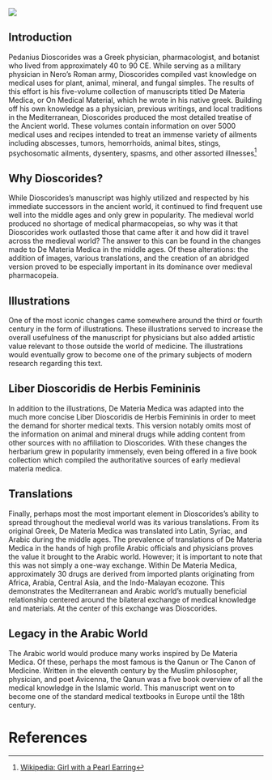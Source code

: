 <a href="https://juncture-digital.org"><img src="https://juncture-digital.org/images/ve-button.png"></a>

<param ve-config 
       title="Dioscorides and De Materia Medica in the Middle Ages" 
       banner="https://iiif.juncture-digital.org/banner/?url=https://upload.wikimedia.org/wikipedia/commons/f/f7/NaplesDioscuridesMandrake.jpg" 
       layout="vertical">
<!-- Entities discussed throughout the essay are typically defined before the essay text and
     are thus available in all text.  Entity identifiers (QIDs) can be found in either
     Wikipedia or Wikidata (https://www.wikidata.org)> -->
<param ve-entity eid="Q185372"> <!-- Girl with a Pearl Earring painting -->
<param ve-entity eid="Q41264"> <!-- Johannes Vermeer -->
<param ve-entity eid="Q221092"> <!-- Mauritshuis -->
<param ve-entity eid="Q36600"> <!-- The Hague -->

## Introduction

Pedanius Dioscorides was a Greek physician, pharmacologist, and botanist who lived from approximately 40 to 90 CE. While serving as a military physician in Nero’s Roman army, Dioscorides compiled vast knowledge on medical uses for plant, animal, mineral, and fungal simples. The results of this effort is his five-volume collection of manuscripts titled De Materia Medica, or On Medical Material, which he wrote in his native greek. Building off his own knowledge as a physician, previous writings, and local traditions in the Mediterranean, Dioscorides produced the most detailed treatise of the Ancient world. These volumes contain information on over 5000 medical uses and recipes intended to treat an immense variety of ailments including abscesses, tumors, hemorrhoids, animal bites, stings, psychosomatic ailments, dysentery, spasms, and other assorted illnesses[^1]
<param ve-image 
       label="Dioscorides"  
       license="public domain" 
       url="https://upload.wikimedia.org/wikipedia/commons/4/46/Dioscorides_CIPC0105.jpg">

## Why Dioscorides?

While Dioscorides’s  manuscript was highly utilized and respected by his immediate successors in the ancient world, it continued to find frequent use well into the middle ages and only grew in popularity. The medieval world produced no shortage of medical pharmacopeias, so why was it that Dioscorides work outlasted those that came after it and how did it travel across the medieval world? The answer to this can be found in the changes made to De Materia Medica in the middle ages. Of these alterations: the addition of images, various translations, and the creation of an abridged version proved to be especially important in its dominance over medieval pharmacopeia. 
<param ve-map center="Q220" zoom="10">

## Illustrations

One of the most iconic changes came somewhere around the third or fourth century in the form of illustrations. These illustrations served to increase the overall usefulness of the manuscript for physicians but also added artistic value relevant to those outside the world of medicine. The illustrations would eventually grow to become one of the primary subjects of modern research regarding this text.
<param ve-image 
       label="Illustration from Arabic Translation"   
       license="public domain" 
       url="https://upload.wikimedia.org/wikipedia/commons/1/1e/Illuminated_single_leaf%2C_Two_doctors_preparing_medicine%2C_Walters_Art_Museum_Ms._W.675a.jpg">

## Liber Dioscoridis de Herbis Femininis

In addition to the illustrations, De Materia Medica was adapted into the much more concise Liber Dioscoridis de Herbis Femininis in order to meet the demand for shorter medical texts. This version notably omits most of the information on animal and mineral drugs while adding content from other sources with no affiliation to Dioscorides. With these changes the herbarium grew in popularity immensely, even being offered in a five book collection which compiled the authoritative sources of early medieval materia medica.
<param ve-plant-specimen eid="Q18360378">

## Translations

Finally, perhaps most the most important element in Dioscorides’s ability to spread throughout the medieval world was its various translations. From its original Greek, De Materia Medica was translated into Latin, Syriac, and Arabic during the middle ages. The prevalence of translations of  De Materia Medica in the hands of high profile Arabic officials and physicians proves the value it brought to the Arabic world. However; it is important to note that this was not simply a one-way exchange. Within De Materia Medica, approximately 30 drugs are derived from imported plants originating from Africa, Arabia, Central Asia, and the Indo-Malayan ecozone. This demonstrates the Mediterranean and Arabic world’s mutually beneficial relationship centered around the bilateral exchange of medical knowledge and materials. At the center of this exchange was Dioscorides.
<param ve-image 
       label="Example of an Arabic Dioscorides"   
       license="public domain" 
       url="https://upload.wikimedia.org/wikipedia/commons/3/3a/Folio_Materia_Medica_Dioscurides_Met_13.152.6.jpg">

## Legacy in the Arabic World

The Arabic world would produce many works inspired by De Materia Medica. Of these, perhaps the most famous is the Qanun or The Canon of Medicine. Written in the eleventh century by the Muslim philosopher, physician, and poet Avicenna, the Qanun was a five book overview of all the medical knowledge in the Islamic world. This manuscript went on to become one of the standard medical textbooks in Europe until the 18th century.
<param ve-image 
       label="Illustration of thge Nervous System from The Qanun"   
       license="public domain" 
       url="https://upload.wikimedia.org/wikipedia/commons/9/96/Nervous_system%2C_Avicenna%2C_Canon_of_Medicine_Wellcome_L0013312.jpg">

# References

[^1]: [Wikipedia: Girl with a Pearl Earring](https://en.wikipedia.org/wiki/Girl_with_a_Pearl_Earring)
